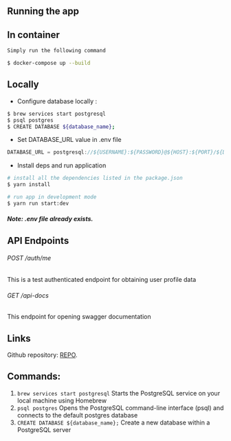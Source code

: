 ## Running the app  
In container
-----

```bash
Simply run the following command

$ docker-compose up --build 

```
Locally 
-----
- Configure database locally :
```bash
$ brew services start postgresql 
$ psql postgres 
$ CREATE DATABASE ${database_name};
```
- Set DATABASE_URL value in .env file
```javascript
DATABASE_URL = postgresql://${USERNAME}:${PASSWORD}@${HOST}:${PORT}/${DATABASE_NAME}?schema=public
```
- Install deps and run application
```bash
# install all the dependencies listed in the package.json 
$ yarn install 

# run app in development mode
$ yarn run start:dev
```

##### Note: .env file already exists.

## API Endpoints

###### POST /auth/me

This is a test authenticated endpoint for obtaining user profile data

###### GET /api-docs

This endpoint for opening swagger documentation

## Links
Github repository: [REPO](https://github.com/antonenkodv/authorization-and-authentication).

## Commands:
1. `brew services start postgresql`  Starts the PostgreSQL service on your local machine using Homebrew
2. `psql postgres`  Opens the PostgreSQL command-line interface (psql) and connects to the default postgres database
3. `CREATE DATABASE ${database_name};` Create a new database within a PostgreSQL server
